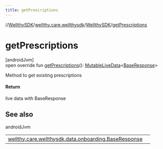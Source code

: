 ```yaml
---
title: getPrescriptions
---
```

//[WellthySDK](../../../index.html)/[wellthy.care.wellthysdk](../index.html)/[WellthySDK](index.html)/[getPrescriptions](get-prescriptions.html)



# getPrescriptions



[androidJvm]\
open override fun [getPrescriptions](get-prescriptions.html)(): [MutableLiveData](https://developer.android.com/reference/kotlin/androidx/lifecycle/MutableLiveData.html)&lt;[BaseResponse](../../wellthy.care.wellthysdk.data.onboarding/-base-response/index.html)&gt;



Method to get existing prescriptions



#### Return



live data with BaseResponse



## See also


androidJvm

| | |
|---|---|
| [wellthy.care.wellthysdk.data.onboarding.BaseResponse](../../wellthy.care.wellthysdk.data.onboarding/-base-response/index.html) |  |




